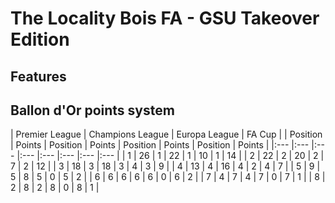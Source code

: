 # The Locality Bois FA - GSU Takeover Edition

## Features

## Ballon d'Or points system

| Premier League | Champions League | Europa League | FA Cup |
| Position | Points | Position | Points | Position | Points | Position | Points |
|:--- |:--- |:--- |:--- |:--- |:--- |:--- |:--- |
| 1 | 26 | 1 | 22 | 1 | 10 | 1 | 14 |
| 2 | 22 | 2 | 20 | 2 | 7 | 2 | 12 |
| 3 | 18 | 3 | 18 | 3 | 4 | 3 | 9 |
| 4 | 13 | 4 | 16 | 4 | 2 | 4 | 7 |
| 5 | 9 | 5 | 8 | 5 | 0 | 5 | 2 |
| 6 | 6 | 6 | 6 | 6 | 0 | 6 | 2 |
| 7 | 4 | 7 | 4 | 7 | 0 | 7 | 1 |
| 8 | 2 | 8 | 2 | 8 | 0 | 8 | 1 |

